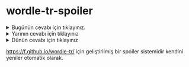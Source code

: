 # wordle-tr-spoiler

<details>
  <summary>Bugünün cevabı için tıklayınız.</summary>
  <br>
    <b> batar </b>
</details>

<details>
  <summary>Yarının cevabı için tıklayınız</summary>
  <br>
   <b> şepit </b>
</details>

<details>
  <summary>Dünün cevabı için tıklayınız </summary>
  <br>
  <b> kötek </b>
</details>

https://f.github.io/wordle-tr/ için geliştirilmiş bir spoiler sistemidir kendini yeniler otomatik olarak.

